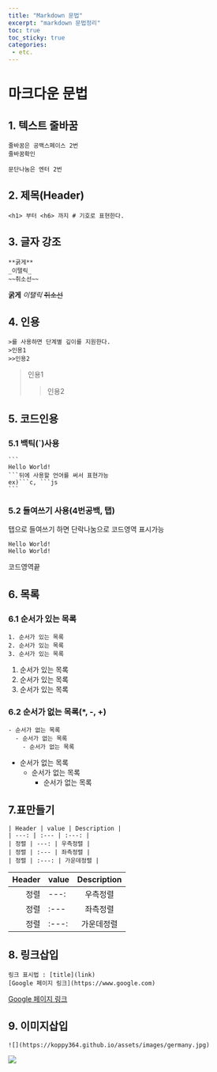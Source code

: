 ```yaml
---
title: "Markdown 문법"
excerpt: "markdown 문법정리"
toc: true
toc_sticky: true
categories:
 - etc.
---
```


# 마크다운 문법
## 1. 텍스트 줄바꿈
```
줄바꿈은 공백스페이스 2번  
줄바꿈확인

문단나눔은 엔터 2번
```

## 2. 제목(Header)
```
<h1> 부터 <h6> 까지 # 기호로 표현한다.
```

## 3. 글자 강조
```
**굵게**
_이탤릭_
~~취소선~~
```
**굵게**
_이탤릭_
~~취소선~~

## 4. 인용
```
>를 사용하면 단계별 깊이를 지원한다.
>인용1
>>인용2
``` 
>인용1
>>인용2

## 5. 코드인용
### 5.1 백틱(`)사용
    ```
    Hello World!
    ```뒤에 사용할 언어를 써서 표현가능
    ex)```c, ```js  
    ```


### 5.2 들여쓰기 사용(4번공백, 탭)
탭으로 들여쓰기 하면 단락나눔으로 코드영역 표시가능


    Hello World!
    Hello World!


코드영역끝

## 6. 목록
### 6.1 순서가 있는 목록
```
1. 순서가 있는 목록
2. 순서가 있는 목록
3. 순서가 있는 목록
```
1. 순서가 있는 목록
2. 순서가 있는 목록
3. 순서가 있는 목록

### 6.2 순서가 없는 목록(*, -, +)
```
- 순서가 없는 목록
  - 순서가 없는 목록
    - 순서가 없는 목록
```

- 순서가 없는 목록
  - 순서가 없는 목록
    - 순서가 없는 목록

## 7.표만들기
```
| Header | value | Description |
| ---: | :--- | :---: |
| 정렬 | ---: | 우측정렬 |
| 정렬 | :--- | 좌측정렬 |
| 정렬 | :---: | 가운데정렬 |
```

| Header | value | Description |
| ---: | :--- | :---: |
| 정렬 | ---: | 우측정렬 |
| 정렬 | :--- | 좌측정렬 |
| 정렬 | :---: | 가운데정렬 |

## 8. 링크삽입
```
링크 표시법 : [title](link)
[Google 페이지 링크](https://www.google.com)
```
[Google 페이지 링크](https://www.google.com)

## 9. 이미지삽입
```
![](https://koppy364.github.io/assets/images/germany.jpg)
```
![](https://koppy364.github.io/assets/images/germany.jpg)